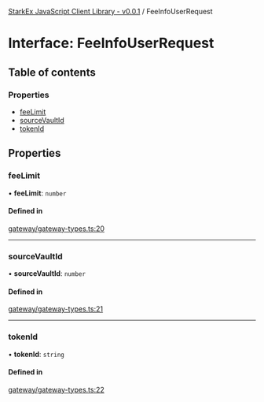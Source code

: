[StarkEx JavaScript Client Library - v0.0.1](../README.md) / FeeInfoUserRequest

# Interface: FeeInfoUserRequest

## Table of contents

### Properties

- [feeLimit](FeeInfoUserRequest.md#feelimit)
- [sourceVaultId](FeeInfoUserRequest.md#sourcevaultid)
- [tokenId](FeeInfoUserRequest.md#tokenid)

## Properties

### feeLimit

• **feeLimit**: `number`

#### Defined in

[gateway/gateway-types.ts:20](https://github.com/starkware-industries/starkex-clientlib-js/blob/c509284/src/lib/gateway/gateway-types.ts#L20)

___

### sourceVaultId

• **sourceVaultId**: `number`

#### Defined in

[gateway/gateway-types.ts:21](https://github.com/starkware-industries/starkex-clientlib-js/blob/c509284/src/lib/gateway/gateway-types.ts#L21)

___

### tokenId

• **tokenId**: `string`

#### Defined in

[gateway/gateway-types.ts:22](https://github.com/starkware-industries/starkex-clientlib-js/blob/c509284/src/lib/gateway/gateway-types.ts#L22)

